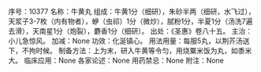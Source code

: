 序号：10377
名称：牛黄丸
组成：牛黄1分（细研），朱砂半两（细研，水飞过），天浆子3-7枚（内有物者），蛜（虫祁）1分（微炒），腻粉1分，半夏1分（汤洗7遍去滑），天南星1分（炮裂），麝香1分（细研）。
出处：《圣惠》卷八十五。
主治：小儿急惊风。
加减：None
功效：化涎镇心。
用法用量：每服5丸，以荆芥汤送下，不拘时候。
制备方法：上为末，研入牛黄等令匀，用烧粟米饭为丸，如黍米大。
临床应用：None
各家论述：None
用药禁忌：None
附注：None
